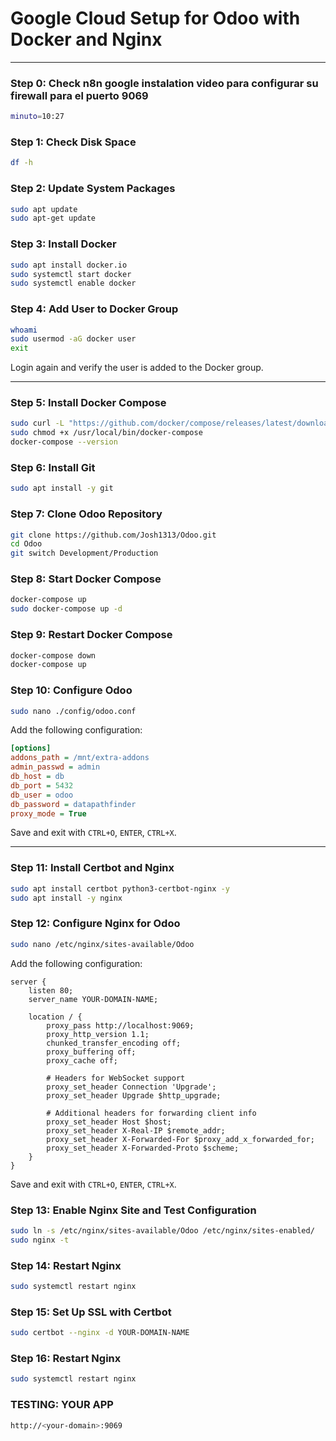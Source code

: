 # Google Cloud Setup for Odoo with Docker and Nginx

---
### Step 0: Check n8n google instalation video para configurar su firewall para el puerto 9069
```bash
minuto=10:27
```


### Step 1: Check Disk Space
```bash
df -h
```

### Step 2: Update System Packages
```bash
sudo apt update
sudo apt-get update
```


### Step 3: Install Docker
```bash
sudo apt install docker.io
sudo systemctl start docker
sudo systemctl enable docker
```

### Step 4: Add User to Docker Group
```bash
whoami
sudo usermod -aG docker user
exit
```
Login again and verify the user is added to the Docker group.

---

### Step 5: Install Docker Compose
```bash
sudo curl -L "https://github.com/docker/compose/releases/latest/download/docker-compose-$(uname -s)-$(uname -m)" -o /usr/local/bin/docker-compose
sudo chmod +x /usr/local/bin/docker-compose
docker-compose --version
```

### Step 6: Install Git
```bash
sudo apt install -y git
```

### Step 7: Clone Odoo Repository
```bash
git clone https://github.com/Josh1313/Odoo.git
cd Odoo
git switch Development/Production
```

### Step 8: Start Docker Compose
```bash
docker-compose up
sudo docker-compose up -d
```



### Step 9: Restart Docker Compose
```bash
docker-compose down
docker-compose up
```

### Step 10: Configure Odoo
```bash
sudo nano ./config/odoo.conf
```
Add the following configuration:
```ini
[options]
addons_path = /mnt/extra-addons
admin_passwd = admin
db_host = db
db_port = 5432
db_user = odoo
db_password = datapathfinder
proxy_mode = True
```
Save and exit with `CTRL+O`, `ENTER`, `CTRL+X`.

---

### Step 11: Install Certbot and Nginx
```bash
sudo apt install certbot python3-certbot-nginx -y
sudo apt install -y nginx
```

### Step 12: Configure Nginx for Odoo
```bash
sudo nano /etc/nginx/sites-available/Odoo
```
Add the following configuration:
```nginx
server {
    listen 80;
    server_name YOUR-DOMAIN-NAME;

    location / {
        proxy_pass http://localhost:9069;
        proxy_http_version 1.1;
        chunked_transfer_encoding off;
        proxy_buffering off;
        proxy_cache off;

        # Headers for WebSocket support
        proxy_set_header Connection 'Upgrade';
        proxy_set_header Upgrade $http_upgrade;

        # Additional headers for forwarding client info
        proxy_set_header Host $host;
        proxy_set_header X-Real-IP $remote_addr;
        proxy_set_header X-Forwarded-For $proxy_add_x_forwarded_for;
        proxy_set_header X-Forwarded-Proto $scheme;
    }
}
```
Save and exit with `CTRL+O`, `ENTER`, `CTRL+X`.

### Step 13: Enable Nginx Site and Test Configuration
```bash
sudo ln -s /etc/nginx/sites-available/Odoo /etc/nginx/sites-enabled/
sudo nginx -t
```
### Step 14: Restart Nginx
```bash
sudo systemctl restart nginx
```

### Step 15: Set Up SSL with Certbot
```bash
sudo certbot --nginx -d YOUR-DOMAIN-NAME
```

### Step 16: Restart Nginx
```bash
sudo systemctl restart nginx
```


### TESTING: YOUR APP
```bash
http://<your-domain>:9069
```